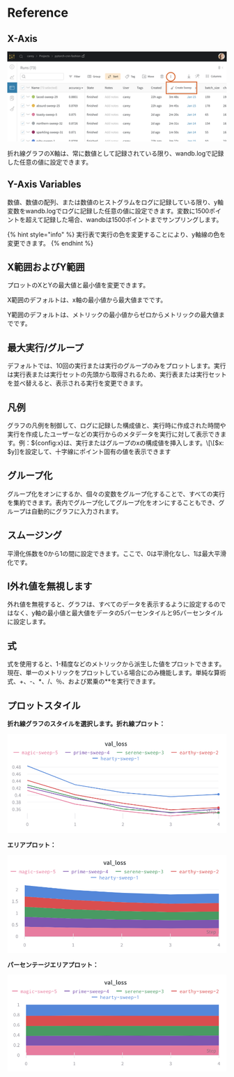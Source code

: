 # Reference

## X-Axis

![Selecting X-Axis](../../../../.gitbook/assets/image%20%2815%29.png)

 折れ線グラフのX軸は、常に数値として記録されている限り、wandb.logで記録した任意の値に設定できます。

## Y-Axis Variables

数値、数値の配列、または数値のヒストグラムをログに記録している限り、y軸変数をwandb.logでログに記録した任意の値に設定できます。変数に1500ポイントを超えて記録した場合、wandbは1500ポイントまでサンプリングします。

{% hint style="info" %}
実行表で実行の色を変更することにより、y軸線の色を変更できます。
{% endhint %}

## X範囲およびY範囲

プロットのXとYの最大値と最小値を変更できます。

X範囲のデフォルトは、x軸の最小値から最大値までです。

Y範囲のデフォルトは、メトリックの最小値からゼロからメトリックの最大値までです。

## 最大実行/グループ

デフォルトでは、10回の実行または実行のグループのみをプロットします。実行は実行表または実行セットの先頭から取得されるため、実行表または実行セットを並べ替えると、表示される実行を変更できます。

## 凡例

グラフの凡例を制御して、ログに記録した構成値と、実行時に作成された時間や実行を作成したユーザーなどの実行からのメタデータを実行に対して表示できます。例：${config:x}は、実行またはグループのxの構成値を挿入します。\[\[$x: $y\]\]を設定して、十字線にポイント固有の値を表示できます

## グループ化

グループ化をオンにするか、個々の変数をグループ化することで、すべての実行を集約できます。表内でグループ化してグループ化をオンにすることもでき、グループは自動的にグラフに入力されます。

## スムージング

平滑化係数を0から1の間に設定できます。ここで、0は平滑化なし、1は最大平滑化です。

## I外れ値を無視します

外れ値を無視すると、グラフは、すべてのデータを表示するように設定するのではなく、y軸の最小値と最大値をデータの5パーセンタイルと95パーセンタイルに設定します。

## 式

式を使用すると、1-精度などのメトリックから派生した値をプロットできます。現在、単一のメトリックをプロットしている場合にのみ機能します。単純な算術式、+、-、\*、/、％、および累乗の\*\*を実行できます。

## プロットスタイル

**折れ線グラフのスタイルを選択します。折れ線プロット：**

![](../../../../.gitbook/assets/image%20%285%29%20%282%29%20%283%29%20%283%29%20%283%29%20%282%29%20%281%29.png)

 **エリアプロット：**

![](../../../../.gitbook/assets/image%20%2835%29%20%281%29%20%282%29%20%283%29%20%283%29%20%283%29%20%283%29%20%281%29%20%282%29.png)

**パーセンテージエリアプロット：**

![](../../../../.gitbook/assets/image%20%2869%29%20%284%29%20%286%29%20%284%29.png)

